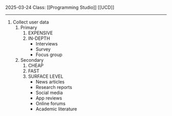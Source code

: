 2025-03-24
Class: [[Programming Studio]] [[UCD]]
- - -
1. Collect user data
	1. Primary 
		1. EXPENSIVE 
		2. IN-DEPTH
			- Interviews
			- Survey
			- Focus group
	2. Secondary
		1. CHEAP
		2. FAST
		3. SURFACE LEVEL
			 - News articles 
			- Research reports 
			- Social media 		
			- App reviews 		
			- Online forums
			- Academic literature
